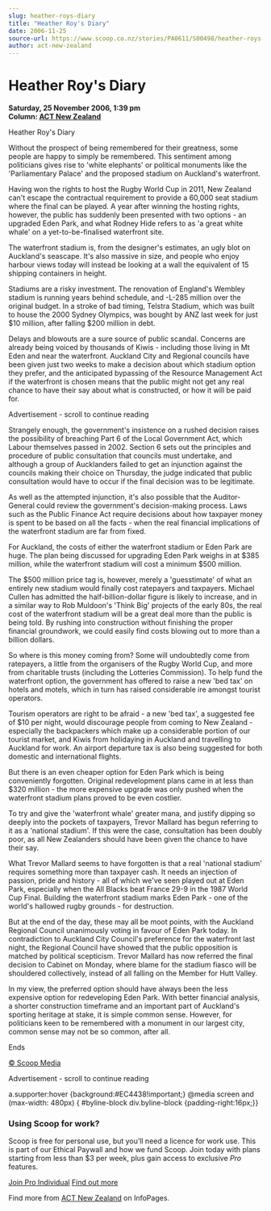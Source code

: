 ```yaml
---
slug: heather-roys-diary
title: "Heather Roy's Diary"
date: 2006-11-25
source-url: https://www.scoop.co.nz/stories/PA0611/S00498/heather-roys-diary.htm
author: act-new-zealand
---
```

Heather Roy's Diary
===================

**Saturday, 25 November 2006, 1:39 pm**  
**Column: [ACT New Zealand](https://info.scoop.co.nz/ACT_New_Zealand)**

Heather Roy's Diary

Without the prospect of being remembered for their greatness, some people are happy to simply be remembered. This sentiment among politicians gives rise to 'white elephants' or political monuments like the 'Parliamentary Palace' and the proposed stadium on Auckland's waterfront.

Having won the rights to host the Rugby World Cup in 2011, New Zealand can't escape the contractual requirement to provide a 60,000 seat stadium where the final can be played. A year after winning the hosting rights, however, the public has suddenly been presented with two options - an upgraded Eden Park, and what Rodney Hide refers to as 'a great white whale' on a yet-to-be-finalised waterfront site.

The waterfront stadium is, from the designer's estimates, an ugly blot on Auckland's seascape. It's also massive in size, and people who enjoy harbour views today will instead be looking at a wall the equivalent of 15 shipping containers in height.

Stadiums are a risky investment. The renovation of England's Wembley stadium is running years behind schedule, and -L-285 million over the original budget. In a stroke of bad timing, Telstra Stadium, which was built to house the 2000 Sydney Olympics, was bought by ANZ last week for just $10 million, after falling $200 million in debt.

Delays and blowouts are a sure source of public scandal. Concerns are already being voiced by thousands of Kiwis - including those living in Mt Eden and near the waterfront. Auckland City and Regional councils have been given just two weeks to make a decision about which stadium option they prefer, and the anticipated bypassing of the Resource Management Act if the waterfront is chosen means that the public might not get any real chance to have their say about what is constructed, or how it will be paid for.

Advertisement - scroll to continue reading





Strangely enough, the government's insistence on a rushed decision raises the possibility of breaching Part 6 of the Local Government Act, which Labour themselves passed in 2002. Section 6 sets out the principles and procedure of public consultation that councils must undertake, and although a group of Aucklanders failed to get an injunction against the councils making their choice on Thursday, the judge indicated that public consultation would have to occur if the final decision was to be legitimate.

As well as the attempted injunction, it's also possible that the Auditor-General could review the government's decision-making process. Laws such as the Public Finance Act require decisions about how taxpayer money is spent to be based on all the facts - when the real financial implications of the waterfront stadium are far from fixed.

For Auckland, the costs of either the waterfront stadium or Eden Park are huge. The plan being discussed for upgrading Eden Park weighs in at $385 million, while the waterfront stadium will cost a minimum $500 million.

The $500 million price tag is, however, merely a 'guesstimate' of what an entirely new stadium would finally cost ratepayers and taxpayers. Michael Cullen has admitted the half-billion-dollar figure is likely to increase, and in a similar way to Rob Muldoon's 'Think Big' projects of the early 80s, the real cost of the waterfront stadium will be a great deal more than the public is being told. By rushing into construction without finishing the proper financial groundwork, we could easily find costs blowing out to more than a billion dollars.

So where is this money coming from? Some will undoubtedly come from ratepayers, a little from the organisers of the Rugby World Cup, and more from charitable trusts (including the Lotteries Commission). To help fund the waterfront option, the government has offered to raise a new 'bed tax' on hotels and motels, which in turn has raised considerable ire amongst tourist operators.

Tourism operators are right to be afraid - a new 'bed tax', a suggested fee of $10 per night, would discourage people from coming to New Zealand - especially the backpackers which make up a considerable portion of our tourist market, and Kiwis from holidaying in Auckland and travelling to Auckland for work. An airport departure tax is also being suggested for both domestic and international flights.

But there is an even cheaper option for Eden Park which is being conveniently forgotten. Original redevelopment plans came in at less than $320 million - the more expensive upgrade was only pushed when the waterfront stadium plans proved to be even costlier.

To try and give the 'waterfront whale' greater mana, and justify dipping so deeply into the pockets of taxpayers, Trevor Mallard has begun referring to it as a 'national stadium'. If this were the case, consultation has been doubly poor, as all New Zealanders should have been given the chance to have their say.

What Trevor Mallard seems to have forgotten is that a real 'national stadium' requires something more than taxpayer cash. It needs an injection of passion, pride and history - all of which we've seen played out at Eden Park, especially when the All Blacks beat France 29-9 in the 1987 World Cup Final. Building the waterfront stadium marks Eden Park - one of the world's hallowed rugby grounds - for destruction.

But at the end of the day, these may all be moot points, with the Auckland Regional Council unanimously voting in favour of Eden Park today. In contradiction to Auckland City Council's preference for the waterfront last night, the Regional Council have showed that the public opposition is matched by political scepticism. Trevor Mallard has now referred the final decision to Cabinet on Monday, where blame for the stadium fiasco will be shouldered collectively, instead of all falling on the Member for Hutt Valley.

In my view, the preferred option should have always been the less expensive option for redeveloping Eden Park. With better financial analysis, a shorter construction timeframe and an important part of Auckland's sporting heritage at stake, it is simple common sense. However, for politicians keen to be remembered with a monument in our largest city, common sense may not be so common, after all.

Ends

[© Scoop Media](http://www.scoop.co.nz/about/terms.html)  

Advertisement - scroll to continue reading



a.supporter:hover {background:#EC4438!important;} @media screen and (max-width: 480px) { #byline-block div.byline-block {padding-right:16px;}}

### Using Scoop for work?

Scoop is free for personal use, but you’ll need a licence for work use. This is part of our Ethical Paywall and how we fund Scoop. Join today with plans starting from less than $3 per week, plus gain access to exclusive _Pro_ features.  
  
[Join Pro Individual](https://pro.scoop.co.nz/Individual/?from=ProIn24) [Find out more](https://pro.scoop.co.nz/using-scoop-for-work/?from=ProIn24)

Find more from [ACT New Zealand](https://info.scoop.co.nz/ACT_New_Zealand) on InfoPages.